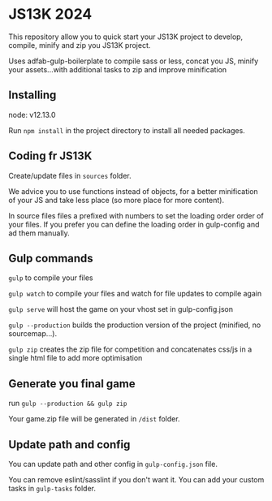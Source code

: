 # JS13K 2024

This repository allow you to quick start your JS13K project to develop, compile, minify and zip you JS13K project.

Uses adfab-gulp-boilerplate to compile sass or less, concat you JS, minify your assets...with additional tasks to zip and improve minification

## Installing

node: v12.13.0

Run `npm install` in the project directory to install all needed packages.

## Coding fr JS13K

Create/update files in `sources` folder.

We advice you to use functions instead of objects, for a better minification of your JS and take less place (so more place for more content).

In source files files a prefixed with numbers to set the loading order order of your files. If you prefer you can define the loading order in gulp-config and ad them manually.

## Gulp commands

`gulp` to compile your files

`gulp watch` to compile your files and watch for file updates to compile again

`gulp serve` will host the game on your vhost set in gulp-config.json

`gulp --production` builds the production version of the project (minified, no sourcemap...).

`gulp zip` creates the zip file for competition and concatenates css/js in a single html file to add more optimisation

## Generate you final game

run `gulp --production && gulp zip`

Your game.zip file will be generated in `/dist` folder.

## Update path and config

You can update path and other config in `gulp-config.json` file.

You can remove eslint/sasslint if you don't want it. You can add your custom tasks in `gulp-tasks` folder.
